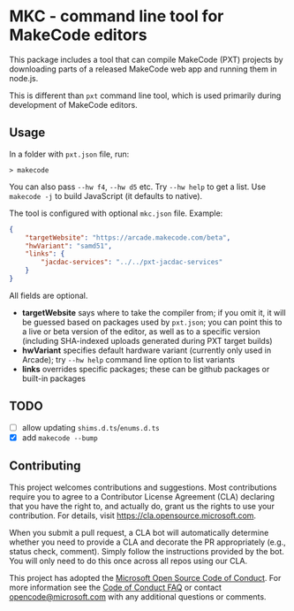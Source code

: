 # MKC - command line tool for MakeCode editors

This package includes a tool that can compile MakeCode (PXT) projects by
downloading parts of a released MakeCode web app and running them in node.js.

This is different than `pxt` command line tool, which is used primarily during
development of MakeCode editors.

## Usage

In a folder with `pxt.json` file, run:

```
> makecode
```

You can also pass `--hw f4`, `--hw d5` etc. Try `--hw help` to get a list.
Use `makecode -j` to build JavaScript (it defaults to native).

The tool is configured with optional `mkc.json` file. Example:

```json
{
    "targetWebsite": "https://arcade.makecode.com/beta",
    "hwVariant": "samd51",
    "links": {
        "jacdac-services": "../../pxt-jacdac-services"
    }
}
```

All fields are optional.

* **targetWebsite** says where to take the compiler from; if you omit it, it will be guessed based on packages used by `pxt.json`;
  you can point this to a live or beta version of the editor, as well as to a specific version (including SHA-indexed uploads
  generated during PXT target builds)
* **hwVariant** specifies default hardware variant (currently only used in Arcade); try `--hw help` command line option to list variants
* **links** overrides specific packages; these can be github packages or built-in packages

## TODO

* [ ] allow updating `shims.d.ts`/`enums.d.ts`
* [x] add `makecode --bump`

## Contributing

This project welcomes contributions and suggestions.  Most contributions require you to agree to a
Contributor License Agreement (CLA) declaring that you have the right to, and actually do, grant us
the rights to use your contribution. For details, visit https://cla.opensource.microsoft.com.

When you submit a pull request, a CLA bot will automatically determine whether you need to provide
a CLA and decorate the PR appropriately (e.g., status check, comment). Simply follow the instructions
provided by the bot. You will only need to do this once across all repos using our CLA.

This project has adopted the [Microsoft Open Source Code of Conduct](https://opensource.microsoft.com/codeofconduct/).
For more information see the [Code of Conduct FAQ](https://opensource.microsoft.com/codeofconduct/faq/) or
contact [opencode@microsoft.com](mailto:opencode@microsoft.com) with any additional questions or comments.
